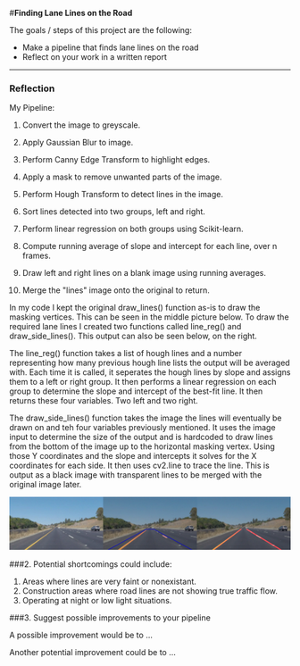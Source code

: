 #**Finding Lane Lines on the Road** 

The goals / steps of this project are the following:
* Make a pipeline that finds lane lines on the road
* Reflect on your work in a written report


[//]: # (Image References)

[image1]: ./output_images/output_solidYellowCurve.png "Solid Yellow Curve"

---

### Reflection

My Pipeline:

1. Convert the image to greyscale.

2. Apply Gaussian Blur to image.

3. Perform Canny Edge Transform to highlight edges.

4. Apply a mask to remove unwanted parts of the image.

5. Perform Hough Transform to detect lines in the image.

6. Sort lines detected into two groups, left and right.

7. Perform linear regression on both groups using Scikit-learn.

8. Compute running average of slope and intercept for each line, over n frames.

9. Draw left and right lines on a blank image using running averages.

10. Merge the "lines" image onto the original to return.

In my code I kept the original draw_lines() function as-is to draw the masking vertices. This can be seen in the middle picture below. To draw the required lane lines I created two functions called line_reg() and draw_side_lines(). This output can also be seen below, on the right.

The line_reg() function takes a list of hough lines and a number representing how many previous hough line lists the output will be averaged with. Each time it is called, it seperates the hough lines by slope and assigns them to a left or right group. It then performs a linear regression on each group to determine the slope and intercept of the best-fit line. It then returns these four variables. Two left and two right.

The draw_side_lines() function takes the image the lines will eventually be drawn on and teh four variables previously mentioned. It uses the image input to determine the size of the output and is hardcoded to draw lines from the bottom of the image up to the horizontal masking vertex. Using those Y coordinates and the slope and intercepts it solves for the X coordinates for each side. It then uses cv2.line to trace the line. This is output as a black image with transparent lines to be merged with the original image later.


![alt text][image1]


###2. Potential shortcomings could include:

1. Areas where lines are very faint or nonexistant.
2. Construction areas where road lines are not showing true traffic flow.
3. Operating at night or low light situations.


###3. Suggest possible improvements to your pipeline

A possible improvement would be to ...

Another potential improvement could be to ...
